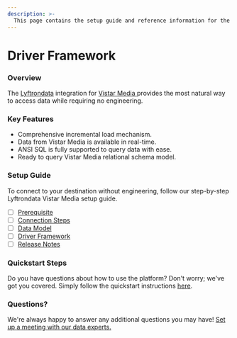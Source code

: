 ```yaml
---
description: >-
  This page contains the setup guide and reference information for the Vistar Media source connector.
---
```


# Driver Framework

### Overview

The [Lyftrondata](https://www.lyftrondata.com/) integration for [Vistar Media](https://www.lyftrondata.com/integration/vistar-media/)[ ](https://www.lyftrondata.com/integration/vistar-media/)provides the most natural way to access data while requiring no engineering.

### Key Features

* Comprehensive incremental load mechanism.
* Data from Vistar Media is available in real-time.&#x20;
* ANSI SQL is fully supported to query data with ease.
* Ready to query Vistar Media relational schema model.

### Setup Guide

To connect to your destination without engineering, follow our step-by-step Lyftrondata Vistar Media setup guide.

* [ ] [Prerequisite](../../marketing-analytics/vistar-media/prerequisite.md)
* [ ] [Connection Steps](../../marketing-analytics/vistar-media/connection-steps.md)
* [ ] [Data Model](../../marketing-analytics/vistar-media/data-model/)
* [ ] [Driver Framework](../../marketing-analytics/vistar-media/driver-framework/)
* [ ] [Release Notes](../../marketing-analytics/vistar-media/release-notes.md)

### Quickstart Steps

Do you have questions about how to use the platform? Don't worry; we've got you covered. Simply follow the quickstart instructions [here](../../../quickstart-steps.md).

### Questions? <a href="#questions" id="questions"></a>

We're always happy to answer any additional questions you may have! [Set up a meeting with our data experts.](https://www.lyftrondata.com/book-a-meeting/)


